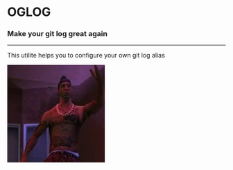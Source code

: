 # OGLOG

### Make your git log great again

-----------------------------------

This utilite helps you to configure your own git log alias

![alt text](https://github.com/mopqpqua/oglog/blob/master/og-loc.jpg?raw=true)
